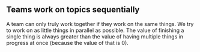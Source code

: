 ## Teams work on topics sequentially

A team can only truly work together if they work on the same things.
We try to work on as little things in parallel as possible. 
The value of finishing a single thing is always greater than the value of having multiple things in progress at once 
(because the value of that is 0).
